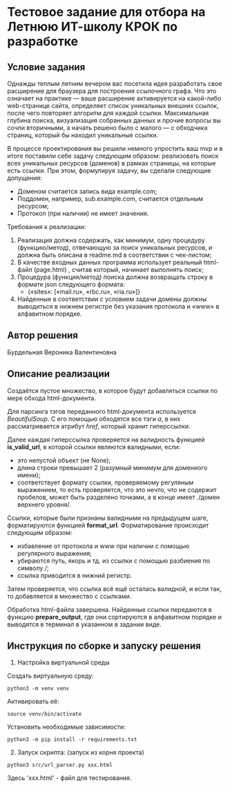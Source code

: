 # Тестовое задание для отбора на Летнюю ИТ-школу КРОК по разработке

## Условие задания
Однажды теплым летним вечером вас посетила идея разработать свое расширение для браузера для построения ссылочного графа. Что это означает на практике — ваше расширение активируется на какой-либо web-странице сайта, определяет список уникальных внешних ссылок, после чего повторяет алгоритм для каждой ссылки. Максимальная глубина поиска, визуализация собранных данных и прочие вопросы вы сочли вторичными, а начать решено было с малого — с обходчика страниц, который бы находил уникальные ссылки.

В процессе проектирования вы решили немного упростить ваш mvp и в итоге поставили себе задачу следующим образом: реализовать поиск всех уникальных ресурсов (доменов) в рамках страницы, на которые есть ссылки. При этом, формулируя задачу, вы сделали следующие допущения:
- Доменом считается запись вида example.com;
- Поддомен, например, sub.example.com,  считается отдельным ресурсом;
- Протокол (при наличии) не имеет значения.

Требования к реализации:
1. Реализация должна содержать, как минимум, одну процедуру (функцию/метод), отвечающую за поиск уникальных ресурсов, и должна быть описана в readme.md в соответствии с чек-листом;
2. В качестве входных данных программа использует реальный html-файл (page.html)	, считав который, начинает выполнять поиск;
3. Процедура (функция/метод) поиска должна возвращать строку в формате json следующего формата:
   - {«sites»: [«mail.ru», «rbc.ru», «ria.ru»]}
4. Найденные в соответствии с условием задачи домены должны выводиться в нижнем регистре без указания протокола и «www» в алфавитном порядке.

## Автор решения
Бурдельная Вероника Валентиновна

## Описание реализации
Создаётся пустое множество, в которое будут добавляться ссылки по мере обхода html-документа.

Для парсинга тэгов переданного html-документа используется _BeautifulSoup_. С его помощью обходятся все тэги _a_, в них рассматривается атрибут _href_, который хранит гиперссылки.

Далее каждая гиперссылка проверяется на валидность функцией __is_valid_url__, в которой ссылки являются валидными, если:
- это непустой объект (не None);
- длина строки превышает 2 (разумный минимум для доменного имени);
- соответствует формату ссылки, проверяемому регуляным выражением, то есть проверяется, что это нечто, что не содержит пробелов, может быть разделено точками, а в конце имеет ./домен верхнего уровня/.

Ссылки, которые были признаны валидными на предыдущем шаге, форматируются функцией __format_url__. Форматирование происходит следующим образом:
- избавление от протокола и www при наличии с помощью регулярного выражения;
- убираются путь, якорь и тд. из ссылки с помощью разбиения по символу _/_;
- ссылка приводится в нижний регистр.

Затем проверяется, что ссылка всё ещё осталась валидной, и если так, то добавляется в множество с ссылками.

Обработка html-файла завершена. Найденные ссылки передаются в функцию __prepare_output__, где они сортируются в алфавитном порядке и выводятся в терминал в указанном в задании виде.


## Инструкция по сборке и запуску решения

1. Настройка виртуальной среды

Создать виртуальную среду:

```shell
python3 -m venv venv
```

Активировать её:

```shell
source venv/bin/activate
```

Установить необходимые зависимости:

```shell
python3 -m pip install -r requirements.txt
```

2. Запуск скрипта:
(запуск из корня проекта)

```shell
python3 src/url_parser.py xxx.html
```
Здесь 'xxx.html' - файл для тестирования. 

